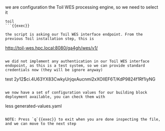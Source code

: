 we are configuration the Toil WES processing engine, so we need to select it

```
toil
```{{exec}}

the script is asking our Toil WES interface endpoint. From the previous Toil installation step, this is

```
http://toil-wes.hpc.local:8080/ga4gh/wes/v1/
```{{exec}}

we did not implement any authentication in our Toil WES interface endopoint, as this is a test system, so we can provide standard credentials now (they will be ignore anyway)

```
test
$2y$12$ci.4U63YX83CwkyUrjqxAucnmi2xXOIlEF6T/KdP9824f1Rf1iyNG
```{{exec}}

we now have a set of configuration values for our building block deployment available, you can check them with

```
less generated-values.yaml
```{{exec}}

NOTE: Press `q`{{exec}} to exit when you are done inspecting the file, and we can move to the next step
